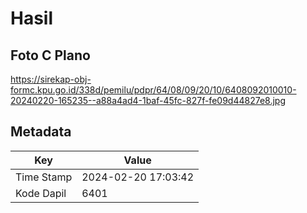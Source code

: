 # Hasil

## Foto C Plano

https://sirekap-obj-formc.kpu.go.id/338d/pemilu/pdpr/64/08/09/20/10/6408092010010-20240220-165235--a88a4ad4-1baf-45fc-827f-fe09d44827e8.jpg


## Metadata

| Key        | Value               |
| ---------- | ------------------- |
| Time Stamp | 2024-02-20 17:03:42 |
| Kode Dapil | 6401                |



